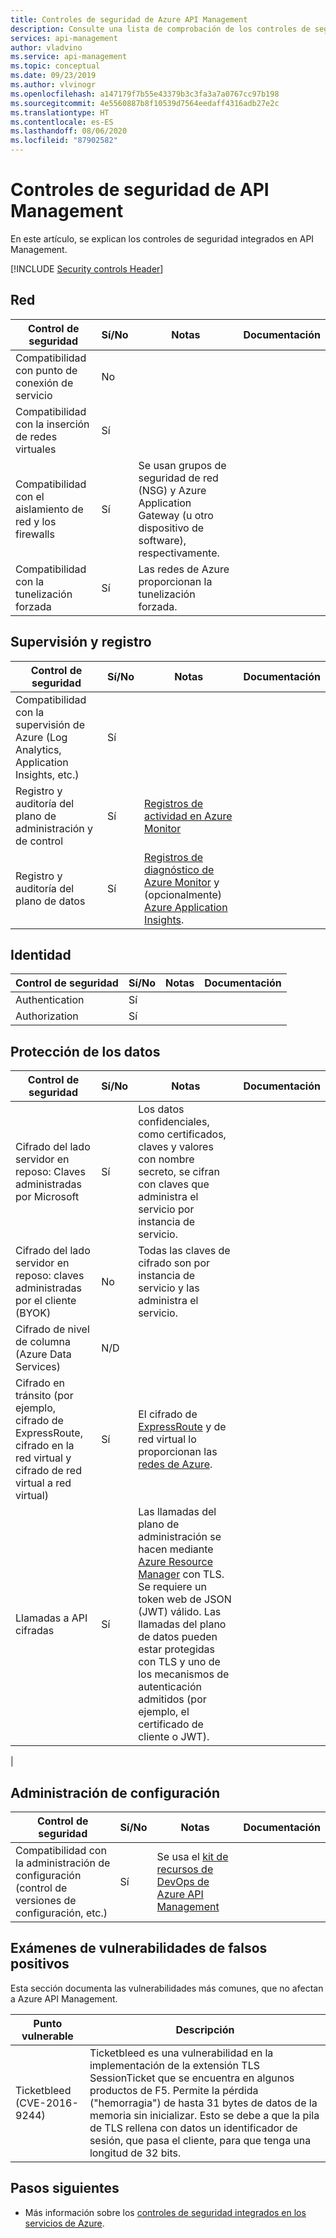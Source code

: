 ```yaml
---
title: Controles de seguridad de Azure API Management
description: Consulte una lista de comprobación de los controles de seguridad que se utilizan para evaluar API Management. Estos incluyen controles de protección de datos, identidades y redes.
services: api-management
author: vladvino
ms.service: api-management
ms.topic: conceptual
ms.date: 09/23/2019
ms.author: vlvinogr
ms.openlocfilehash: a147179f7b55e43379b3c3fa3a7a0767cc97b198
ms.sourcegitcommit: 4e5560887b8f10539d7564eedaff4316adb27e2c
ms.translationtype: HT
ms.contentlocale: es-ES
ms.lasthandoff: 08/06/2020
ms.locfileid: "87902582"
---
```

# <a name="security-controls-for-api-management"></a>Controles de seguridad de API Management

En este artículo, se explican los controles de seguridad integrados en API Management.

[!INCLUDE [Security controls Header](../../includes/security-controls-header.md)]

## <a name="network"></a>Red

| Control de seguridad | Sí/No | Notas | Documentación |
|---|---|--|--|
| Compatibilidad con punto de conexión de servicio| No | |  |
| Compatibilidad con la inserción de redes virtuales| Sí | |  |
| Compatibilidad con el aislamiento de red y los firewalls| Sí | Se usan grupos de seguridad de red (NSG) y Azure Application Gateway (u otro dispositivo de software), respectivamente. |  |
| Compatibilidad con la tunelización forzada| Sí | Las redes de Azure proporcionan la tunelización forzada. |  |

## <a name="monitoring--logging"></a>Supervisión y registro

| Control de seguridad | Sí/No | Notas| Documentación |
|---|---|--|--|
| Compatibilidad con la supervisión de Azure (Log Analytics, Application Insights, etc.)| Sí | | |
| Registro y auditoría del plano de administración y de control| Sí | [Registros de actividad en Azure Monitor](../azure-monitor/platform/platform-logs-overview.md) | |
| Registro y auditoría del plano de datos| Sí | [Registros de diagnóstico de Azure Monitor](../azure-monitor/platform/platform-logs-overview.md) y (opcionalmente) [Azure Application Insights](../azure-monitor/app/app-insights-overview.md).  | |


## <a name="identity"></a>Identidad

| Control de seguridad | Sí/No | Notas| Documentación |
|---|---|--|--|
| Authentication| Sí | |  |
| Authorization| Sí | |  |

## <a name="data-protection"></a>Protección de los datos

| Control de seguridad | Sí/No | Notas | Documentación |
|---|---|--|--|
| Cifrado del lado servidor en reposo: Claves administradas por Microsoft | Sí | Los datos confidenciales, como certificados, claves y valores con nombre secreto, se cifran con claves que administra el servicio por instancia de servicio. |  |
| Cifrado del lado servidor en reposo: claves administradas por el cliente (BYOK) | No | Todas las claves de cifrado son por instancia de servicio y las administra el servicio. |  |
| Cifrado de nivel de columna (Azure Data Services)| N/D | |  |
| Cifrado en tránsito (por ejemplo, cifrado de ExpressRoute, cifrado en la red virtual y cifrado de red virtual a red virtual)| Sí | El cifrado de [ExpressRoute](../expressroute/index.yml) y de red virtual lo proporcionan las [redes de Azure](../virtual-network/index.yml). |  |
| Llamadas a API cifradas| Sí | Las llamadas del plano de administración se hacen mediante [Azure Resource Manager](../azure-resource-manager/index.yml) con TLS. Se requiere un token web de JSON (JWT) válido.  Las llamadas del plano de datos pueden estar protegidas con TLS y uno de los mecanismos de autenticación admitidos (por ejemplo, el certificado de cliente o JWT). |   |
 |

## <a name="configuration-management"></a>Administración de configuración

| Control de seguridad | Sí/No | Notas| Documentación |
|---|---|--|--|
| Compatibilidad con la administración de configuración (control de versiones de configuración, etc.)| Sí | Se usa el [kit de recursos de DevOps de Azure API Management](https://aka.ms/apimdevops) |  |

## <a name="vulnerability-scans-false-positives"></a>Exámenes de vulnerabilidades de falsos positivos

Esta sección documenta las vulnerabilidades más comunes, que no afectan a Azure API Management.

| Punto vulnerable               | Descripción                                                                                                                                                                                                                                                                                                               |
|-----------------------------|---------------------------------------------------------------------------------------------------------------------------------------------------------------------------------------------------------------------------------------------------------------------------------------------------------------------------|
| Ticketbleed (CVE-2016-9244) | Ticketbleed es una vulnerabilidad en la implementación de la extensión TLS SessionTicket que se encuentra en algunos productos de F5. Permite la pérdida ("hemorragia") de hasta 31 bytes de datos de la memoria sin inicializar. Esto se debe a que la pila de TLS rellena con datos un identificador de sesión, que pasa el cliente, para que tenga una longitud de 32 bits. |

## <a name="next-steps"></a>Pasos siguientes

- Más información sobre los [controles de seguridad integrados en los servicios de Azure](../security/fundamentals/security-controls.md).